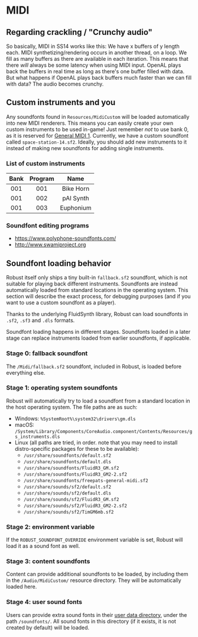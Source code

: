 # MIDI

## Regarding crackling / "Crunchy audio"

So basically, MIDI in SS14 works like this:
We have x buffers of y length each. MIDI synthetizing/rendering occurs in another thread, on a loop. We fill as many buffers as there are available in each iteration. 
This means that there *will* always be some latency when using MIDI input.
OpenAL plays back the buffers in real time as long as there's one buffer filled with data.
But what happens if OpenAL plays back buffers much faster than we can fill with data?
The audio becomes crunchy.

## Custom instruments and you
Any soundfonts found in `Resources/MidiCustom` will be loaded automatically into new MIDI renderers. This means you can easily create your own custom instruments to be used in-game! Just remember *not* to use bank 0, as it is reserved for [General MIDI 1](https://en.wikipedia.org/wiki/General_MIDI).
Currently, we have a custom soundfont called `space-station-14.sf2`.
Ideally, you should add new instruments to it instead of making new soundfonts for adding single instruments.

### List of custom instruments

| Bank | Program |   Name    |
|:----:|:-------:|:---------:|
| 001  |   001   | Bike Horn |
| 001  |   002   | pAI Synth |
| 001  |   003   | Euphonium |


### Soundfont editing programs
- https://www.polyphone-soundfonts.com/
- http://www.swamiproject.org

## Soundfont loading behavior

Robust itself only ships a tiny built-in `fallback.sf2` soundfont, which is not suitable for playing back different instruments. Soundfonts are instead automatically loaded from standard locations in the operating system. This section will describe the exact process, for debugging purposes (and if you want to use a custom soundfont as a player).

Thanks to the underlying FluidSynth library, Robust can load soundfonts in `.sf2`, `.sf3` and `.dls` formats.

Soundfont loading happens in different stages. Soundfonts loaded in a later stage can replace instruments loaded from earlier soundfonts, if applicable.

### Stage 0: fallback soundfont

The `/Midi/fallback.sf2` soundfont, included in Robust, is loaded before everything else.

### Stage 1: operating system soundfonts

Robust will automatically try to load a soundfont from a standard location in the host operating system. The file paths are as such:

* Windows: `%SystemRoot%\system32\drivers\gm.dls`
* macOS: `/System/Library/Components/CoreAudio.component/Contents/Resources/gs_instruments.dls`
* Linux (all paths are tried, in order. note that you may need to install distro-specific packages for these to be available):
    * `/usr/share/soundfonts/default.sf2`
    * `/usr/share/soundfonts/default.dls`
    * `/usr/share/soundfonts/FluidR3_GM.sf2`
    * `/usr/share/soundfonts/FluidR3_GM2-2.sf2`
    * `/usr/share/soundfonts/freepats-general-midi.sf2`
    * `/usr/share/sounds/sf2/default.sf2`
    * `/usr/share/sounds/sf2/default.dls`
    * `/usr/share/sounds/sf2/FluidR3_GM.sf2`
    * `/usr/share/sounds/sf2/FluidR3_GM2-2.sf2`
    * `/usr/share/sounds/sf2/TimGM6mb.sf2`

### Stage 2: environment variable

If the `ROBUST_SOUNDFONT_OVERRIDE` environment variable is set, Robust will load it as a sound font as well.

### Stage 3: content soundfonts

Content can provide additional soundfonts to be loaded, by including them in the `/Audio/MidiCustom/` resource directory. They will be automatically loaded here.

### Stage 4: user sound fonts

Users can provide extra sound fonts in their [user data directory](user-data-directory.md), under the path `/soundfonts/`. All sound fonts in this directory (if it exists, it is not created by default) will be loaded.
